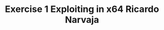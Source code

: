 ---
title: "Exercise 1 Exploiting in x64 Ricardo Narvaja"
link: https://github.com/Fare9/RicardoNarvaja-Ejercicios1/blob/master/ConsoleApplication1%20pass%20a/ConsoleApplication1_explotation.pdf
description: "First exercise in x64 of Ricardo Narvaja with ASLR and DEP"
categories: projects
---